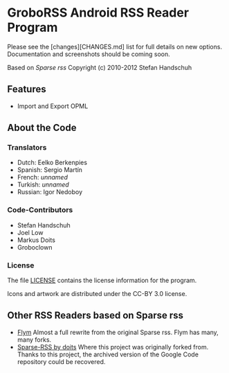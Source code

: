 # GroboRSS Android RSS Reader Program

Please see the [changes][CHANGES.md] list for full details on new options.
Documentation and screenshots should be coming soon.

Based on *Sparse rss* Copyright (c) 2010-2012 Stefan Handschuh


## Features

* Import and Export OPML 



## About the Code

### Translators

* Dutch: Eelko Berkenpies
* Spanish: Sergio Martín
* French: *unnamed*
* Turkish: *unnamed*
* Russian: Igor Nedoboy

### Code-Contributors

* Stefan Handschuh
* Joel Low
* Markus Doits
* Groboclown

### License

The file [LICENSE](LICENSE) contains the license information for the program.

Icons and artwork are distributed under the CC-BY 3.0 license.



## Other RSS Readers based on Sparse rss

* [Flym](https://github.com/FredJul/Flym) Almost a full rewrite from
    the original Sparse rss.  Flym has many, many forks.
* [Sparse-RSS by doits](https://github.com/doits/Sparse-RSS) Where this project was originally
    forked from.  Thanks to this project, the archived version of the Google Code repository
    could be recovered.
